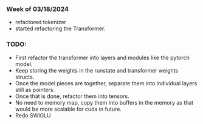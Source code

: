 ### Week of 03/18/2024
 - refactored tokenizer
 - started refactoring the Transformer.

### TODO:
 - First refactor the transformer into layers and modules like the pytorch model.
 - Keep storing the weights in the runstate and transformer weights structs.
 - Once the model pieces are together, separate them into individual layers still as pointers.
 - Once that is done, refactor them into tensors.
 - No need to memory map, copy them into buffers in the memory as that would be more scalable for cuda in future.
 - Redo SWIGLU